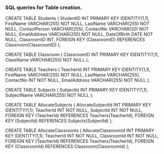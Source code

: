 ### SQL queries for Table creation.

CREATE TABLE Students (
    StudentID INT PRIMARY KEY IDENTITY(1,1),
    FirstName VARCHAR(255) NOT NULL,
    LastName VARCHAR(255) NOT NULL,
    ContactPerson VARCHAR(255),
    ContactNo VARCHAR(20) NOT NULL,
    EmailAddress VARCHAR(255) NOT NULL,
    DateOfBirth DATE NOT NULL,
    ClassroomID INT,
    FOREIGN KEY (ClassroomID) REFERENCES Classroom(ClassroomID)
);

CREATE TABLE Classroom (
    ClassroomID INT PRIMARY KEY IDENTITY(1,1),
    ClassName VARCHAR(255) NOT NULL
);

CREATE TABLE Teachers (
    TeacherId INT PRIMARY KEY IDENTITY(1,1),
    FirstName VARCHAR(255) NOT NULL,
    LastName VARCHAR(255),
    ContactNo INT NOT NULL,
    EmailAddress VARCHAR(255) NOT NULL
);

CREATE TABLE Subjects (
    SubjectId INT PRIMARY KEY IDENTITY(1,1),
    SubjectName VARCHAR(255) NOT NULL
);

CREATE TABLE AllocateSubjects (
    AllocateSubjectId INT PRIMARY KEY IDENTITY(1,1),
    TeacherId INT NOT NULL,
    SubjectId INT NOT NULL,
    FOREIGN KEY (TeacherId) REFERENCES Teachers(TeacherId),
    FOREIGN KEY (SubjectId) REFERENCES Subjects(SubjectId)
);

CREATE TABLE AllocateClassrooms (
    AllocateClassroomId INT PRIMARY KEY IDENTITY(1,1),
    TeacherId INT NOT NULL,
    ClassroomId INT NOT NULL,
    FOREIGN KEY (TeacherId) REFERENCES Teachers(TeacherId),
    FOREIGN KEY (ClassroomId) REFERENCES Classroom(ClassroomId)
);
